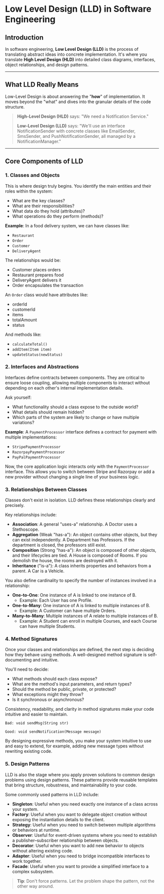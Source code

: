 # Low Level Design (LLD) in Software Engineering

## Introduction

In software engineering, **Low Level Design (LLD)** is the process of translating abstract ideas into concrete implementation.
It's where you translate **High Level Design (HLD)** into detailed class diagrams, interfaces, object relationships, and design patterns.

---

## What LLD Really Means

Low-Level Design is about answering the "**how**" of implementation. 
It moves beyond the "what" and dives into the granular details of the code structure.

> **High-Level Design (HLD)** says: "We need a Notification Service."
> 
> **Low-Level Design (LLD)** says: "We'll use an interface NotificationSender with concrete classes like EmailSender, SmsSender, and PushNotificationSender, all managed by a NotificationManager."

---

## Core Components of LLD

### 1. Classes and Objects

This is where design truly begins. You identify the main entities and their roles within the system:

* What are the key classes?
* What are their responsibilities?
* What data do they hold (attributes)?
* What operations do they perform (methods)?

**Example**: In a food delivery system, we can have classes like:
- `Restaurant`
- `Order`
- `Customer`
- `DeliveryAgent`

The relationships would be:
- Customer places orders
- Restaurant prepares food
- DeliveryAgent delivers it
- Order encapsulates the transaction

An `Order` class would have attributes like:
- orderId
- customerId
- items
- totalAmount
- status

And methods like:
- `calculateTotal()`
- `addItem(Item item)`
- `updateStatus(newStatus)`

### 2. Interfaces and Abstractions

Interfaces define contracts between components. They are critical to ensure loose coupling, allowing multiple components to interact without depending on each other's internal implementation details.

Ask yourself:

* What functionality should a class expose to the outside world?
* What details should remain hidden?
* Which parts of the system are likely to change or have multiple variations?

**Example**: A `PaymentProcessor` interface defines a contract for payment with multiple implementations:

- `StripePaymentProcessor`
- `RazorpayPaymentProcessor`
- `PayPalPaymentProcessor`

Now, the core application logic interacts only with the `PaymentProcessor` interface. This allows you to switch between Stripe and Razorpay or add a new provider without changing a single line of your business logic.

### 3. Relationships Between Classes

Classes don't exist in isolation. LLD defines these relationships clearly and precisely.

Key relationships include:

* **Association**: A general "uses-a" relationship. A Doctor uses a Stethoscope.
* **Aggregation** (Weak "has-a"): An object contains other objects, but they can exist independently. A Department has Professors. If the department is closed, the professors still exist.
* **Composition** (Strong "has-a"): An object is composed of other objects, and their lifecycles are tied. A House is composed of Rooms. If you demolish the house, the rooms are destroyed with it.
* **Inheritance** ("is-a"): A class inherits properties and behaviors from a parent. A Car is a Vehicle.

You also define cardinality to specify the number of instances involved in a relationship:

* **One-to-One**: One instance of A is linked to one instance of B.
  * Example: Each User has one Profile.
* **One-to-Many**: One instance of A is linked to multiple instances of B.
  * Example: A Customer can have multiple Orders.
* **Many-to-Many**: Multiple instances of A relate to multiple instances of B.
  * Example: A Student can enroll in multiple Courses, and each Course can have multiple Students.

### 4. Method Signatures

Once your classes and relationships are defined, the next step is deciding how they behave using methods. A well-designed method signature is self-documenting and intuitive.

You'll need to decide:

* What methods should each class expose?
* What are the method's input parameters, and return types?
* Should the method be public, private, or protected?
* What exceptions might they throw?
* Is it synchronous or asynchronous?

Consistency, readability, and clarity in method signatures make your code intuitive and easier to maintain.

```
Bad: void sendMsg(String str)

Good: void sendNotification(Message message)
```

By designing expressive methods, you make your system intuitive to use and easy to extend, for example, adding new message types without rewriting existing code.

### 5. Design Patterns

LLD is also the stage where you apply proven solutions to common design problems using design patterns. These patterns provide reusable templates that bring structure, robustness, and maintainability to your code.

Some commonly used patterns in LLD include:

* **Singleton**: Useful when you need exactly one instance of a class across your system.
* **Factory**: Useful when you want to delegate object creation without exposing the instantiation details to the client.
* **Strategy**: Useful when you need to switch between multiple algorithms or behaviors at runtime.
* **Observer**: Useful for event-driven systems where you need to establish a publisher–subscriber relationship between objects.
* **Decorator**: Useful when you want to add new behavior to objects without altering existing code.
* **Adapter**: Useful when you need to bridge incompatible interfaces to work together.
* **Facade**: Useful when you want to provide a simplified interface to a complex subsystem.

> **Tip**: Don't force patterns. Let the problem shape the pattern, not the other way around.
